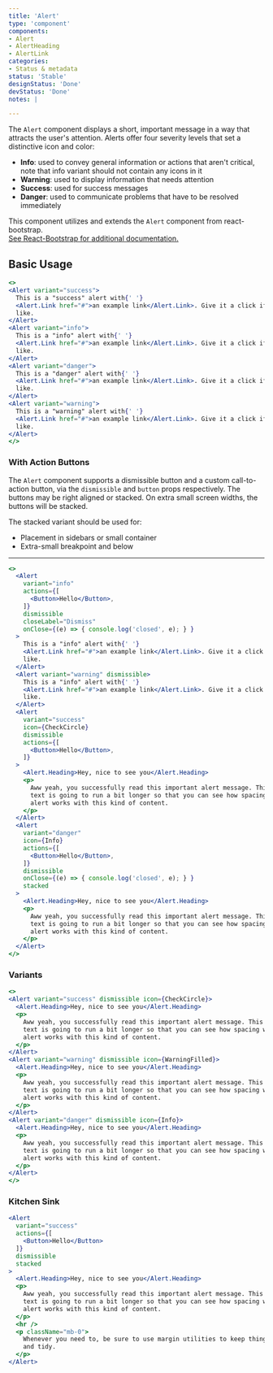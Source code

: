 ```yaml
---
title: 'Alert'
type: 'component'
components:
- Alert
- AlertHeading
- AlertLink
categories:
- Status & metadata
status: 'Stable'
designStatus: 'Done'
devStatus: 'Done'
notes: |

---
```


The `Alert` component displays a short, important message in a way that attracts the user's attention.
Alerts offer four severity levels that set a distinctive icon and color:
- **Info**: used to convey general information or actions that aren't critical, note that info variant should not contain any icons in it
- **Warning**: used to display information that needs attention
- **Success**: used for success messages
- **Danger**: used to communicate problems that have to be resolved immediately

This component utilizes and extends the `Alert` component from react-bootstrap.<br/> <a href="https://react-bootstrap.github.io/components/alerts/" target="_blank" rel="noopener noreferrer"> See React-Bootstrap for additional documentation.</a>

## Basic Usage

```jsx live=true
<>
<Alert variant="success">
  This is a "success" alert with{' '}
  <Alert.Link href="#">an example link</Alert.Link>. Give it a click if you
  like.
</Alert>
<Alert variant="info">
  This is a "info" alert with{' '}
  <Alert.Link href="#">an example link</Alert.Link>. Give it a click if you
  like.
</Alert>
<Alert variant="danger">
  This is a "danger" alert with{' '}
  <Alert.Link href="#">an example link</Alert.Link>. Give it a click if you
  like.
</Alert>
<Alert variant="warning">
  This is a "warning" alert with{' '}
  <Alert.Link href="#">an example link</Alert.Link>. Give it a click if you
  like.
</Alert>
</>
```

### With Action Buttons
The ``Alert`` component supports a dismissible button and a custom call-to-action button, via the ``dismissible`` and ``button`` props respectively. The buttons may be right aligned or stacked. On extra small screen widths, the buttons will be stacked.

The stacked variant should be used for:
- Placement in sidebars or small container
- Extra-small breakpoint and below
---

```jsx live=true
<>
  <Alert
    variant="info"
    actions={[
      <Button>Hello</Button>,
    ]}
    dismissible
    closeLabel="Dismiss"
    onClose={(e) => { console.log('closed', e); } }
  >
    This is a "info" alert with{' '}
    <Alert.Link href="#">an example link</Alert.Link>. Give it a click if you
    like.
  </Alert>
  <Alert variant="warning" dismissible>
    This is a "info" alert with{' '}
    <Alert.Link href="#">an example link</Alert.Link>. Give it a click if you
    like.
  </Alert>
  <Alert
    variant="success"
    icon={CheckCircle}
    dismissible
    actions={[
      <Button>Hello</Button>,
    ]}
  >
    <Alert.Heading>Hey, nice to see you</Alert.Heading>
    <p>
      Aww yeah, you successfully read this important alert message. This example
      text is going to run a bit longer so that you can see how spacing within an
      alert works with this kind of content.
    </p>
  </Alert>
  <Alert
    variant="danger"
    icon={Info}
    actions={[
      <Button>Hello</Button>,
    ]}
    dismissible
    onClose={(e) => { console.log('closed', e); } }
    stacked
  >
    <Alert.Heading>Hey, nice to see you</Alert.Heading>
    <p>
      Aww yeah, you successfully read this important alert message. This example
      text is going to run a bit longer so that you can see how spacing within an
      alert works with this kind of content.
    </p>
  </Alert>
</>
```

### Variants

```jsx live=true
<>
<Alert variant="success" dismissible icon={CheckCircle}>
  <Alert.Heading>Hey, nice to see you</Alert.Heading>
  <p>
    Aww yeah, you successfully read this important alert message. This example
    text is going to run a bit longer so that you can see how spacing within an
    alert works with this kind of content.
  </p>
</Alert>
<Alert variant="warning" dismissible icon={WarningFilled}>
  <Alert.Heading>Hey, nice to see you</Alert.Heading>
  <p>
    Aww yeah, you successfully read this important alert message. This example
    text is going to run a bit longer so that you can see how spacing within an
    alert works with this kind of content.
  </p>
</Alert>
<Alert variant="danger" dismissible icon={Info}>
  <Alert.Heading>Hey, nice to see you</Alert.Heading>
  <p>
    Aww yeah, you successfully read this important alert message. This example
    text is going to run a bit longer so that you can see how spacing within an
    alert works with this kind of content.
  </p>
</Alert>
</>
```

### Kitchen Sink

```jsx live=true
<Alert
  variant="success"
  actions={[
    <Button>Hello</Button>
  ]}
  dismissible
  stacked
>
  <Alert.Heading>Hey, nice to see you</Alert.Heading>
  <p>
    Aww yeah, you successfully read this important alert message. This example
    text is going to run a bit longer so that you can see how spacing within an
    alert works with this kind of content.
  </p>
  <hr />
  <p className="mb-0">
    Whenever you need to, be sure to use margin utilities to keep things nice
    and tidy.
  </p>
</Alert>
```
